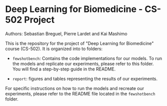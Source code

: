 # Deep Learning for Biomedicine - CS-502 Project
Authors: Sebastian Breguel, Pierre Lardet and Kai Mashimo

This is the repository for the project of "Deep Learning for Biomedicine" course (CS-502). It is organized into to folders:

- `fewshotbench`: Contains the code implementations for our models. To run the models and replicate our experiments, please refer to this folder. You will find a step-by-step guide in the README.

- `report`: figures and tables representing the results of our experiments. 

For specific instructions on how to run the models and recreate our experiments, please refer to the README file located in the `fewshotbench` folder.



